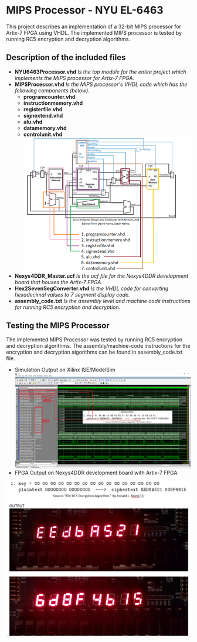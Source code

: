 # MIPS Processor - NYU EL-6463
This project describes an implementation of a 32-bit MIPS processor for Artix-7 FPGA using VHDL. The implemented MIPS processor is tested by running RC5 encryption and decryption algorithms.
## Description of the included files
* **NYU6463Processor.vhd** *Is the top module for the entire project which implements the MIPS processor for Artix-7 FPGA.*
* **MIPSProcessor.vhd** *Is the MIPS processor's VHDL code which has the following components (below).*
  * **programcounter.vhd**
  * **instructionmemory.vhd**
  * **registerfile.vhd**
  * **signextend.vhd**
  * **alu.vhd**
  * **datamemory.vhd**
  * **controlunit.vhd**
![Image of components](https://raw.githubusercontent.com/cm4233/MIPS-Processor-VHDL/master/processor%20components.png)
* **Nexys4DDR_Master.ucf** *Is the ucf file for the Nexys4DDR development board that houses the Artix-7 FPGA.*
* **Hex2SevenSegConverter.vhd**	*Is the VHDL code for converting hexadecimal values to 7 segment display code.*
* **assembly_code.txt** *Is the assembly level and machine code instructions for running RC5 encryption and decryption.*
## Testing the MIPS Processor
The implemented MIPS Processor was tested by running RC5 encryption and decryption algorithms. The assembly/machine-code instructions for the encryption and decryption algorithms can be found in assembly_code.txt file.
* Simulation Output on Xilinx ISE/ModelSim
![Image of simout](https://github.com/cm4233/MIPS-Processor-VHDL/blob/master/Outputs/simulation%20output-rc5%20encrypt.png?raw=true)
* FPGA Output on Nexys4DDR development board with Artix-7 FPGA

![Image of fpgaout](https://github.com/cm4233/MIPS-Processor-VHDL/blob/master/Outputs/onboard%20output-rc5%20encrypt.png?raw=true)
